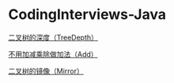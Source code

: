# CodingInterviews-Java

[二叉树的深度（TreeDepth）](https://www.nowcoder.com/practice/435fb86331474282a3499955f0a41e8b)

[不用加减乘除做加法（Add）](https://www.nowcoder.com/practice/59ac416b4b944300b617d4f7f111b215)

[二叉树的镜像（Mirror）](https://www.nowcoder.com/practice/564f4c26aa584921bc75623e48ca3011)
